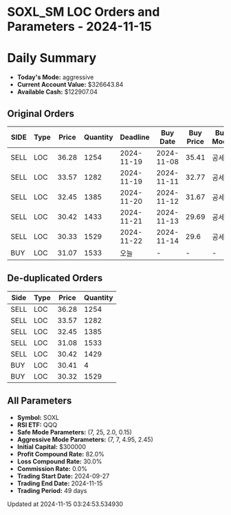 # SOXL_SM LOC Orders and Parameters - 2024-11-15

# Daily Summary

- **Today's Mode:** aggressive
- **Current Account Value:** $326643.84
- **Available Cash:** $122907.04

## Original Orders

| SIDE | Type | Price | Quantity | Deadline | Buy Date | Buy Price | Buy Mode |
|------|------|-------|----------|----------|----------|-----------|----------|
| SELL | LOC | 36.28 | 1254 | 2024-11-19 | 2024-11-08 | 35.41 | 공세 |
| SELL | LOC | 33.57 | 1282 | 2024-11-19 | 2024-11-11 | 32.77 | 공세 |
| SELL | LOC | 32.45 | 1385 | 2024-11-20 | 2024-11-12 | 31.67 | 공세 |
| SELL | LOC | 30.42 | 1433 | 2024-11-21 | 2024-11-13 | 29.69 | 공세 |
| SELL | LOC | 30.33 | 1529 | 2024-11-22 | 2024-11-14 | 29.6 | 공세 |
| BUY | LOC | 31.07 | 1533 | 오늘 | - | - | - |

## De-duplicated Orders

| Side | Type | Price | Quantity |
|------|------|-------|----------|
| SELL | LOC | 36.28 | 1254 |
| SELL | LOC | 33.57 | 1282 |
| SELL | LOC | 32.45 | 1385 |
| SELL | LOC | 31.08 | 1533 |
| SELL | LOC | 30.42 | 1429 |
| BUY | LOC | 30.41 | 4 |
| BUY | LOC | 30.32 | 1529 |

## All Parameters

- **Symbol:** SOXL
- **RSI ETF:** QQQ
- **Safe Mode Parameters:** (7, 25, 2.0, 0.15)
- **Aggressive Mode Parameters:** (7, 7, 4.95, 2.45)
- **Initial Capital:** $300000
- **Profit Compound Rate:** 82.0%
- **Loss Compound Rate:** 30.0%
- **Commission Rate:** 0.0%
- **Trading Start Date:** 2024-09-27
- **Trading End Date:** 2024-11-15
- **Trading Period:** 49 days

Updated at 2024-11-15 03:24:53.534930
